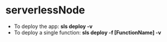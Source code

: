 # serverlessNode

- To deploy the app: __sls deploy -v__
- To deploy a single function: __sls deploy -f [FunctionName] -v__
